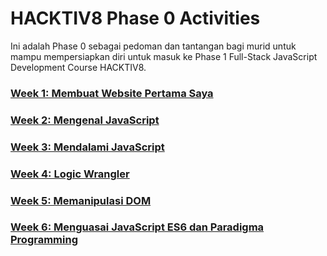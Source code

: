 # HACKTIV8 Phase 0 Activities

Ini adalah Phase 0 sebagai pedoman dan tantangan bagi murid untuk mampu mempersiapkan diri untuk masuk
ke Phase 1 Full-Stack JavaScript Development Course HACKTIV8.

### [Week 1: Membuat Website Pertama Saya](./README-WEEK-1.md)
### [Week 2: Mengenal JavaScript](./README-WEEK-2.md)
### [Week 3: Mendalami JavaScript](./README-WEEK-3.md)
### [Week 4: Logic Wrangler](./README-WEEK-4.md)
### [Week 5: Memanipulasi DOM](./README-WEEK-5.md)
### [Week 6: Menguasai JavaScript ES6 dan Paradigma Programming](./README-WEEK-6.md)
